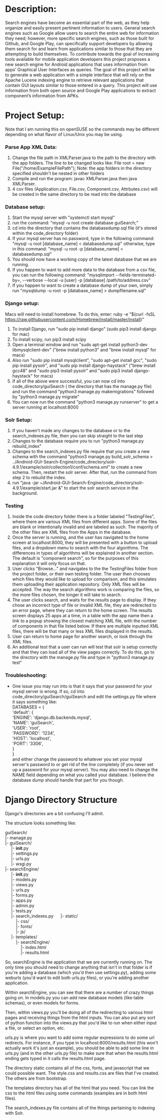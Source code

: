 # Description:
Search engines  have become an essential part of the web, as they help organize and easily present pertinent information to users. General search engines such as Google allow users to search the entire web for information they need; however, more specific search engines, such as those built for Github, and Google Play, can specifically support developers by allowing them search for and learn from applications similar to those that they are attempting to build themselves. To contribute towards the goal of increasing tools available for mobile application developers this project proposes a new search engine for Android applications that uses information from apps’ Graphical User Interfaces as queries. The goal of this project will be to generate a web application with a simple interface that will rely on the Apache Lucene indexing engine to retrieve relevant applications that contain GUI layouts similar to those entered in a query. This project will use information from both open source and Google Play applications to extract component’s information from APKs.

# Project Setup:

Note that I am running this on openSUSE so the commands may be different depending on what flavor of Linux/Unix you may be using.

### Parse App XML Data:
1. Change the file path in XMLParser.java to the path to the directory with the app folders. The line to be changed looks like: File root = new File("/home/ExampleFilePath"); Note: the app folders in the directory specified shouldn't be nested in other folders
2. Compile and run the program: javac XMLParser.java then java XMLParser. 
3. 4 csv files (Application.csv, File.csv, Component.csv, Attrbutes.csv) will be created in the same directory to be read into the database

### Database setup:
1. Start the mysql server with "systemctl start mysql"
2. run the command: "mysql -u root create database guiSearch;"
3. cd into the directory that contains the databasedump.sql file (it's stored within the code_directory folder)
4. If your mysql server has no password, type in the following command: "mysql -u root [database_name] < databasedump.sql" otherwise, type in this command: "mysql -u root -p [database_name] < databasedump.sql"
5. You should now have a working copy of the latest database that we are running.
6. If you happen to want to add more data to the database from a csv file, you can run the following command: "mysqlimport --fields-terminated-by=, --verbose --local -u [user] -p [database] /path/to/address.csv"
7. If you happen to want to create a database dump of your own, simply run "mysqldump -u root -p [database_name] > dumpfilename.sql"

### Django setup:
Macs will need to install homebrew. To do this, enter: ruby -e "$(curl -fsSL https://raw.githubusercontent.com/Homebrew/install/master/install)"
1. To install Django, run "sudo pip install django" (sudo pip3 install django for mac)
2. To install scipy, run pip3 install scipy
3. Open a terminal window and run "sudo apt-get install python3-dev libmysqlclient-dev" ("brew install python3" and "brew install mysql" for macs)
4. Also run "sudo pip install mysqlclient", "sudo apt-get install gcc", "sudo pip install pysolr", and "sudo pip install django-haystack" ("brew install gcc48" and "sudo pip3 install pysolr" and "sudo pip3 install django-haystack" for macs)
5. If all of the above were successful, you can now cd into code_directory/guiSearch ( the directory that has the manage.py file) and run the command "python3 manage.py makemigrations" followed by "python3 manage.py migrate"
6. You can now run the command "python3 manage.py runserver" to get a server running at localhost:8000

### Solr Setup:
1. If you haven't made any changes to the database or to the search_indexes.py file, then you can skip straight to the last step
2. Changes to the database require you to run "python3 manage.py rebuild_index"
3. Changes to the search_indexes.py file require that you create a new schema with the command "python3 manage.py build_solr_schema > ../Android-GUI-Search-Engine/code_directory/solr-4.9.1/example/solr/collection1/conf/schema.xml" to create a new schema. Then, restart the solr server. After that, run the command from step 2 to rebuild the index.
4. run "java -jar ~/Android-GUI-Search-Engine/code_directory/solr-4.9.1/example/start.jar &" to start the solr search service in the background.

### Testing
1. Inside the code directory folder there is a folder labeled "TestingFiles", where there are various XML files from different apps. Some of the files are blank or intentionally invalid and are labeled as such. The majority of the other files are XML files from the Apps in the database. 
2. Once the server is running, and the user has navigated to the home screen at localhost:8000, they will be presented with a button to upload files, and a dropdown menu to search with the four algorithms. The differences in types of algorithms will be explained in another section. The default is "component search", so for the purposes of this explanation it will only focus on that.
3. User clicks "Browse..." and navigates to the the TestingFiles folder from the project folder, or their own testing folder. The user then chooses which files they would like to upload for comparison, and this simulates them uploading their application repository. Only XML files will be accepted. The way the search algorithms work is comparing the files, so the more files chosen, the longer it will take to search. 
4. The user clicks search, and waits for the results page to display. If they chose an incorrect type of file or invalid XML file, they are redirected to an error page, where they can return to the home screen. The results screen displays 25 apps at a time, in a table with the app name then a link to a popup showing the closest matching XML file, with the number of components in that file listed below. If there are multiple inputted XML files, there will be that many or less XML files displayed in the results.
5. User can return to home page for another search, or look through the XML files. 
6. An additional test that a user can run will test that solr is setup correctly and that they can load all of the view pages correctly. To do this, go to the directory with the manage.py file and type in "python3 manage.py test"

### Troubleshooting:


- One issue you may run into is that it says that your password for your mysql server is wrong. If so, cd into code_directory/guiSearch/guiSearch and edit the settings.py file where it says something like:  
DATABASES = {  
    'default': {  
    'ENGINE': 'django.db.backends.mysql',  
    'NAME': 'guiSearch',  
    'USER': 'root',  
    'PASSWORD': '1234',  
    'HOST': 'localhost',  
    'PORT': '3306',  
  }  
}  
and either change the password to whatever you set your mysql server's password to or get rid of the line completely (if you never set up a password for your mysql server). You may also need to change the NAME field depending on what you called your database. I believe the database dump should handle that part for you though.

# Django Directory Structure

Django's directories are a bit confusing I'll admit.

The structure looks something like:

guiSearch/  
|- manage.py  
|- guiSearch/  
&nbsp;&nbsp;&nbsp;&nbsp; |-  __init__.py  
&nbsp;&nbsp;&nbsp;&nbsp; |- settings.py  
&nbsp;&nbsp;&nbsp;&nbsp; |- urls.py  
&nbsp;&nbsp;&nbsp;&nbsp; |- wsgi.py  
|- searchEngine/  
&nbsp;&nbsp;&nbsp;&nbsp; |- __init__.py  
&nbsp;&nbsp;&nbsp;&nbsp; |- models.py  
&nbsp;&nbsp;&nbsp;&nbsp; |- views.py  
&nbsp;&nbsp;&nbsp;&nbsp; |- urls.py  
&nbsp;&nbsp;&nbsp;&nbsp; |- forms.py  
&nbsp;&nbsp;&nbsp;&nbsp; |- apps.py  
&nbsp;&nbsp;&nbsp;&nbsp; |- admin.py  
&nbsp;&nbsp;&nbsp;&nbsp; |- tests.py  
&nbsp;&nbsp;&nbsp;&nbsp; |- search_indexes.py
&nbsp;&nbsp;&nbsp;&nbsp; |- static/  
&nbsp;&nbsp;&nbsp;&nbsp;&nbsp;&nbsp;&nbsp;&nbsp; |- css/  
&nbsp;&nbsp;&nbsp;&nbsp;&nbsp;&nbsp;&nbsp;&nbsp; |- fonts/  
&nbsp;&nbsp;&nbsp;&nbsp;&nbsp;&nbsp;&nbsp;&nbsp; |- js/  
&nbsp;&nbsp;&nbsp;&nbsp; |- templates/  
&nbsp;&nbsp;&nbsp;&nbsp;&nbsp;&nbsp;&nbsp;&nbsp; |- searchEngine/  
&nbsp;&nbsp;&nbsp;&nbsp;&nbsp;&nbsp;&nbsp;&nbsp;&nbsp;&nbsp;&nbsp;&nbsp;  |- index.html  
&nbsp;&nbsp;&nbsp;&nbsp;&nbsp;&nbsp;&nbsp;&nbsp;&nbsp;&nbsp;&nbsp;&nbsp;  |- results.html  

So, searchEngine is the application that we are currently running on. The only time you should need to change anything that isn't in that folder is if you're adding a database (which you'd then use settings.py), adding some weburls (you'd want to edit both urls.py files), or you're adding another application.  

Within searchEngine, you can see that there are a number of crazy things going on. In models.py you can add new database models (like table schemas), or even models for forms.  

Then, within views.py you'll be doing all of the redirecting to various html pages and receiving things from the html inputs. You can also put any sort of python function into the views.py that you'd like to run when either input a file, or select an option, etc.  

urls.py is where you want to add some regular expressions to do some url redirects. For instance, if you type in localhost:8000/results.html (this won't actually work it's just an example), you should be able to add some line in urls.py (and in the other urls.py file) to make sure that when the results.html ending gets typed in it calls the results.html page.  

The directory static contains all of the css, fonts, and javascript that we could possible want. The style.css and results.css are files that I've created. The others are from bootstrap.  

The templates directory has all of the html that you need. You can link the css to the html files using some commands (examples are in both html files). 

The search_indexes.py file contains all of the things pertaining to indexing with Solr.
